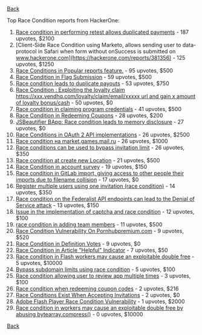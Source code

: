 [Back](../README.md)

Top Race Condition reports from HackerOne:

1. [Race condition in performing retest allows duplicated payments](https://hackerone.com/reports/429026) - 187 upvotes, $2100
2. [Client-Side Race Condition using Marketo, allows sending user to data-protocol in Safari when form without onSuccess is submitted on www.hackerone.com](https://hackerone.com/reports/381356) - 125 upvotes, $1250
3. [Race Conditions in Popular reports feature.](https://hackerone.com/reports/146845) - 95 upvotes, $500
4. [Race Condition in Flag Submission](https://hackerone.com/reports/454949) - 59 upvotes, $500
5. [Race condition leads to duplicate payouts](https://hackerone.com/reports/220445) - 53 upvotes, $750
6. [Race Condition : Exploiting the loyalty claim https://xxx.vendhq.com/loyalty/claim/email/xxxxx url and gain x amount of loyalty bonus/cash](https://hackerone.com/reports/331940) - 50 upvotes, $0
7. [Race condition in claiming program credentials](https://hackerone.com/reports/488985) - 41 upvotes, $500
8. [Race Condition in Redeeming Coupons](https://hackerone.com/reports/157996) - 28 upvotes, $200
9. [JSBeautifier BApp: Race condition leads to memory disclosure](https://hackerone.com/reports/187134) - 27 upvotes, $0
10. [Race Conditions in OAuth 2 API implementations](https://hackerone.com/reports/55140) - 26 upvotes, $2500
11. [Race condition на market.games.mail.ru](https://hackerone.com/reports/317557) - 26 upvotes, $1000
12. [Race conditions can be used to bypass invitation limit](https://hackerone.com/reports/115007) - 26 upvotes, $350
13. [Race condition at create new Location](https://hackerone.com/reports/413759) - 21 upvotes, $500
14. [Race Condition in account survey](https://hackerone.com/reports/165570) - 19 upvotes, $150
15. [Race condition in GitLab import, giving access to other people their imports due to filename collision](https://hackerone.com/reports/214028) - 17 upvotes, $0
16. [Register multiple users using one invitation (race condition)](https://hackerone.com/reports/148609) - 14 upvotes, $350
17. [Race condition on the Federalist API endpoints can lead to the Denial of Service attack](https://hackerone.com/reports/249319) - 13 upvotes, $150
18. [Issue in the implementation of captcha and race condition](https://hackerone.com/reports/67562) - 12 upvotes, $100
19. [race condition in adding team members](https://hackerone.com/reports/176127) - 11 upvotes, $500
20. [Race Condition Vulnerability On Pornhubpremium.com](https://hackerone.com/reports/183624) - 9 upvotes, $520
21. [Race Condition in Definition Votes](https://hackerone.com/reports/152717) - 9 upvotes, $0
22. [Race Condition in Article "Helpful" Indicator](https://hackerone.com/reports/109485) - 7 upvotes, $50
23. [Race condition in Flash workers may cause an exploitabl​e double free](https://hackerone.com/reports/37240) - 5 upvotes, $10000
24. [Bypass subdomain limits using race condition](https://hackerone.com/reports/395351) - 5 upvotes, $100
25. [Race condition allowing user to review app multiple times](https://hackerone.com/reports/106360) - 3 upvotes, $100
26. [Race condition when redeeming coupon codes](https://hackerone.com/reports/59179) - 2 upvotes, $216
27. [Race Conditions Exist When Accepting Invitations](https://hackerone.com/reports/119354) - 2 upvotes, $0
28. [Adobe Flash Player Race Condition Vulnerability](https://hackerone.com/reports/119657) - 1 upvotes, $2000
29. [Race condition in workers may cause an exploitable double free by abusing bytearray.compress()](https://hackerone.com/reports/47227) - 0 upvotes, $10000


[Back](../README.md)